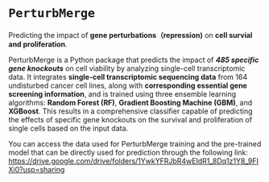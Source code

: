 # `PerturbMerge`
Predicting the impact of **gene perturbations（repression)** on **cell survial and proliferation**.

PerturbMerge is a Python package that predicts the impact of ***485 specific gene knockouts*** on cell viability by analyzing single-cell transcriptomic data. It integrates **single-cell transcriptomic sequencing data** from 164 undisturbed cancer cell lines, along with **corresponding essential gene screening information**, and is trained using three ensemble learning algorithms: **Random Forest (RF)**, **Gradient Boosting Machine (GBM)**, and **XGBoost**. This results in a comprehensive classifier capable of predicting the effects of specific gene knockouts on the survival and proliferation of single cells based on the input data.

You can access the data used for PerturbMerge training and the pre-trained model that can be directly used for prediction through the following link: https://drive.google.com/drive/folders/1YwkYFRJbR4wEIdR1_8Dq1z1Y8_9FIXi0?usp=sharing
